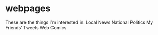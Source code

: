# webpages
These are the things I’m interested in.
Local News
National Politics
My Friends’ Tweets
Web Comics

